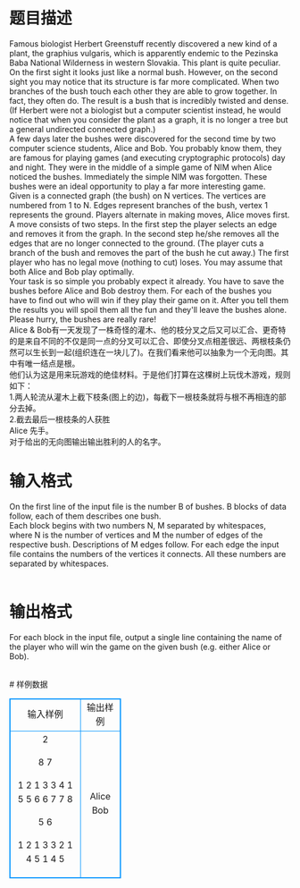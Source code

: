 # 

 
 # 题目描述 
<p>
Famous biologist Herbert Greenstuff recently discovered a new kind of a plant, the graphius vulgaris, which is apparently endemic to the Pezinska Baba National Wilderness in western Slovakia. This plant is quite peculiar. On the first sight it looks just like a normal bush. However, on the second sight you may notice that its structure is far more complicated. When two branches of the bush touch each other they are able to grow together. In fact, they often do. The result is a bush that is incredibly twisted and dense. (If Herbert were not a biologist but a computer scientist instead, he would notice that when you consider the plant as a graph, it is no longer a tree but a general undirected connected graph.) <br>A few days later the bushes were discovered for the second time by two computer science students, Alice and Bob. You probably know them, they are famous for playing games (and executing cryptographic protocols) day and night. They were in the middle of a simple game of NIM when Alice noticed the bushes. Immediately the simple NIM was forgotten. These bushes were an ideal opportunity to play a far more interesting game. <br>Given is a connected graph (the bush) on N vertices. The vertices are numbered from 1 to N. Edges represent branches of the bush, vertex 1 represents the ground. Players alternate in making moves, Alice moves first. A move consists of two steps. In the first step the player selects an edge and removes it from the graph. In the second step he/she removes all the edges that are no longer connected to the ground. (The player cuts a branch of the bush and removes the part of the bush he cut away.) The first player who has no legal move (nothing to cut) loses. You may assume that both Alice and Bob play optimally. <br>Your task is so simple you probably expect it already. You have to save the bushes before Alice and Bob destroy them. For each of the bushes you have to find out who will win if they play their game on it. After you tell them the results you will spoil them all the fun and they'll leave the bushes alone. Please hurry, the bushes are really rare! <br>Alice & Bob有一天发现了一株奇怪的灌木、他的枝分叉之后又可以汇合、更奇特的是来自不同的不仅是同一点的分叉可以汇合、即使分叉点相差很远、两根枝条仍然可以生长到一起(组织连在一块儿了)。在我们看来他可以抽象为一个无向图。其中有唯一结点是根。 <br>他们认为这是用来玩游戏的绝佳材料。于是他们打算在这棵树上玩伐木游戏，规则如下： <br>1.两人轮流从灌木上截下枝条(图上的边)，每截下一根枝条就将与根不再相连的部分去掉。 <br>2.截去最后一根枝条的人获胜 <br>Alice 先手。 <br>对于给出的无向图输出输出胜利的人的名字。 <br></p> 

 
 # 输入格式 
<p>
On the first line of the input file is the number B of bushes. B blocks of data follow, each of them describes one bush. <br>Each block begins with two numbers N, M separated by whitespaces, where N is the number of vertices and M the number of edges of the respective bush. Descriptions of M edges follow. For each edge the input file contains the numbers of the vertices it connects. All these numbers are separated by whitespaces. <br><br></p> 

 
 # 输出格式 
<p>
For each block in the input file, output a single line containing the name of the player who will win the game on the given bush (e.g. either Alice or Bob). <br><br></p> 
# 样例数据
<style>
        table,table tr th, table tr td { border:1px solid #0094ff; }
        table { width: 200px; min-height: 25px; line-height: 25px; text-align: center; border-collapse: collapse;}   
    </style>
<table>
	<tr>
		<td>输入样例</td>
		<td>输出样例</td>
	</tr>
<tr><td>2
  
8 7

1 2
1 3
3 4
1 5
5 6
6 7
7 8

5 6

1 2
1 3
3 2
1 4
5 1
4 5



</td><td>Alice
Bob</td></tr></table>
